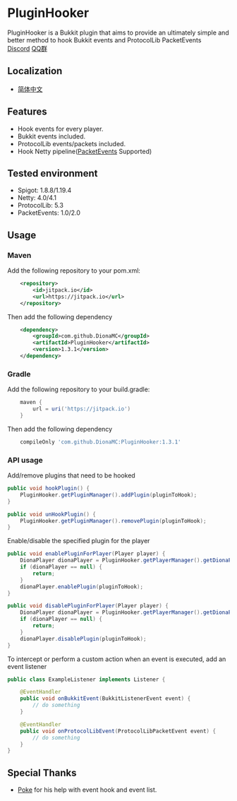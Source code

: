 # PluginHooker

PluginHooker is a Bukkit plugin that aims to provide an ultimately simple and better method to hook Bukkit events and ProtocolLib PacketEvents  
[Discord](https://discord.gg/fdmkfts)
[QQ群](https://jq.qq.com/?_wv=1027&k=dhEQrZZW)

## Localization

* [简体中文](README_zh_CN.md)

## Features

* Hook events for every player.
* Bukkit events included.
* ProtocolLib events/packets included.
* Hook Netty pipeline([PacketEvents](https://github.com/retrooper/packetevents) Supported)

## Tested environment

* Spigot: 1.8.8/1.19.4
* Netty: 4.0/4.1
* ProtocolLib: 5.3
* PacketEvents: 1.0/2.0

## Usage

### Maven
Add the following repository to your pom.xml:

```xml
    <repository>
        <id>jitpack.io</id>
        <url>https://jitpack.io</url>
    </repository>
```

Then add the following dependency

```xml
    <dependency>
        <groupId>com.github.DionaMC</groupId>
        <artifactId>PluginHooker</artifactId>
        <version>1.3.1</version>
    </dependency>
```
### Gradle
Add the following repository to your build.gradle:
```groovy
    maven {
        url = uri('https://jitpack.io')
    }
```

Then add the following dependency

```groovy
    compileOnly 'com.github.DionaMC:PluginHooker:1.3.1'
```

### API usage

Add/remove plugins that need to be hooked

```java
public void hookPlugin() {
    PluginHooker.getPluginManager().addPlugin(pluginToHook);
}

public void unHookPlugin() {
    PluginHooker.getPluginManager().removePlugin(pluginToHook);
}
```

Enable/disable the specified plugin for the player

```java
public void enablePluginForPlayer(Player player) {
    DionaPlayer dionaPlayer = PluginHooker.getPlayerManager().getDionaPlayer(player);
    if (dionaPlayer == null) {
        return;
    }
    dionaPlayer.enablePlugin(pluginToHook);
}

public void disablePluginForPlayer(Player player) {
    DionaPlayer dionaPlayer = PluginHooker.getPlayerManager().getDionaPlayer(player);
    if (dionaPlayer == null) {
        return;
    }
    dionaPlayer.disablePlugin(pluginToHook);
}
```

To intercept or perform a custom action when an event is executed, add an event listener

```java
public class ExampleListener implements Listener {

    @EventHandler
    public void onBukkitEvent(BukkitListenerEvent event) {
        // do something
    }

    @EventHandler
    public void onProtocolLibEvent(ProtocolLibPacketEvent event) {
        // do something
    }
}
```

## Special Thanks

* [Poke](https://github.com/Pokemonplatin) for his help with event hook and event list.
